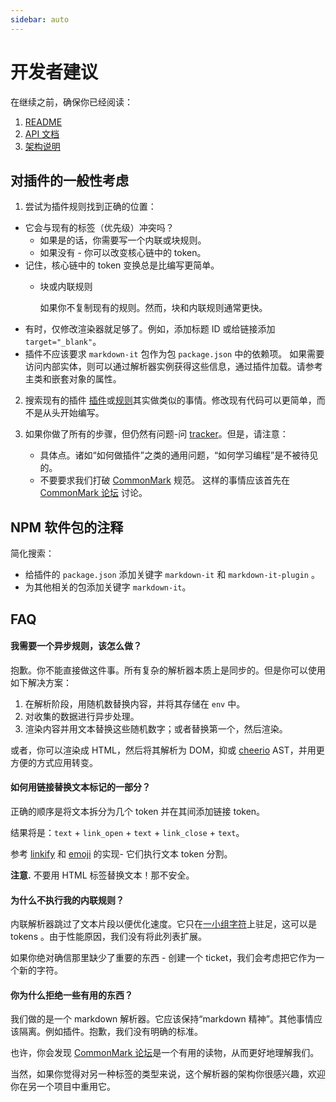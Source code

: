 ```yaml
---
sidebar: auto
---
```

# 开发者建议

在继续之前，确保你已经阅读：

1. [README](https://github.com/markdown-it/markdown-it#markdown-it)
2. [API 文档](https://markdown-it.github.io/markdown-it/)
3. [架构说明](architecture.md)


## 对插件的一般性考虑

1. 尝试为插件规则找到正确的位置：
  - 它会与现有的标签（优先级）冲突吗？
    - 如果是的话，你需要写一个内联或块规则。
    - 如果没有 - 你可以改变核心链中的 token。
  - 记住，核心链中的 token 变换总是比编写更简单。
    - 块或内联规则

      如果你不复制现有的规则。然而，块和内联规则通常更快。
  - 有时，仅修改渲染器就足够了。例如，添加标题 ID 或给链接添加 `target="_blank"`。
  - 插件不应该要求 `markdown-it` 包作为包 `package.json` 中的依赖项。
    如果需要访问内部实体，则可以通过解析器实例获得这些信息，通过插件加载。请参考主类和嵌套对象的属性。
2. 搜索现有的插件
   [插件](https://www.npmjs.org/browse/keyword/markdown-it-plugin)或[规则](https://github.com/markdown-it/markdown-it/tree/master/lib)其实做类似的事情。修改现有代码可以更简单，而不是从头开始编写。
  
3. 如果你做了所有的步骤，但仍然有问题-问 [tracker](https://github.com/markdown-it/markdown-it/issues)。但是，请注意：
   - 具体点。诸如“如何做插件”之类的通用问题，“如何学习编程”是不被待见的。
   - 不要要求我们打破 [CommonMark](http://commonmark.org/) 规范。
     这样的事情应该首先在 [CommonMark 论坛](http://talk.commonmark.org/) 讨论。


## NPM 软件包的注释

简化搜索：

- 给插件的 `package.json` 添加关键字 `markdown-it` 和 `markdown-it-plugin` 。
- 为其他相关的包添加关键字 `markdown-it`。


## FAQ


#### 我需要一个异步规则，该怎么做？

抱歉。你不能直接做这件事。所有复杂的解析器本质上是同步的。但是你可以使用如下解决方案：

1. 在解析阶段，用随机数替换内容，并将其存储在 `env` 中。
2. 对收集的数据进行异步处理。
3. 渲染内容并用文本替换这些随机数字；或者替换第一个，然后渲染。

或者，你可以渲染成 HTML，然后将其解析为 DOM，抑或 [cheerio](https://github.com/cheeriojs/cheerio) AST，并用更方便的方式应用转变。


#### 如何用链接替换文本标记的一部分？

正确的顺序是将文本拆分为几个 token 并在其间添加链接 token。

结果将是：`text` + `link_open` + `text` + `link_close` + `text`。

参考 [linkify](https://github.com/markdown-it/markdown-it/blob/master/lib/rules_core/linkify.js) 和 [emoji](https://github.com/markdown-it/markdown-it-emoji/blob/master/lib/replace.js) 的实现- 它们执行文本 token 分割。

__注意.__ 不要用 HTML 标签替换文本！那不安全。


#### 为什么不执行我的内联规则？

内联解析器跳过了文本片段以便优化速度。它只在[一小组字符](https://github.com/markdown-it/markdown-it/blob/master/lib/rules_inline/text.js)上驻足，这可以是 tokens 。由于性能原因，我们没有将此列表扩展。

如果你绝对确信那里缺少了重要的东西 - 创建一个 ticket，我们会考虑把它作为一个新的字符。


#### 你为什么拒绝一些有用的东西？

我们做的是一个 markdown 解析器。它应该保持“markdown 精神”。其他事情应该隔离。例如插件。抱歉，我们没有明确的标准。

也许，你会发现 [CommonMark 论坛](http://talk.commonmark.org/)是一个有用的读物，从而更好地理解我们。

当然，如果你觉得对另一种标签的类型来说，这个解析器的架构你很感兴趣，欢迎你在另一个项目中重用它。